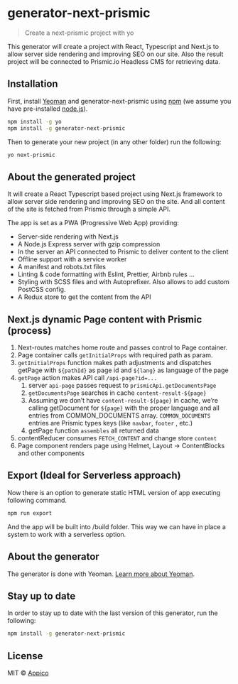 # generator-next-prismic

> Create a next-prismic project with yo

This generator will create a project with React, Typescript and Next.js to allow server side rendering and improving SEO on our site. Also the result project will be connected to Prismic.io Headless CMS for retrieving data.

## Installation

First, install [Yeoman](http://yeoman.io) and generator-next-prismic using [npm](https://www.npmjs.com/) (we assume you have pre-installed [node.js](https://nodejs.org/)).

```bash
npm install -g yo
npm install -g generator-next-prismic
```

Then to generate your new project (in any other folder) run the following:

```bash
yo next-prismic
```

## About the generated project

It will create a React Typescript based project using Next.js framework to allow server side rendering and improving SEO on the site. And all content of the site is fetched from Prismic through a simple API.

The app is set as a PWA (Progressive Web App) providing:

- Server-side rendering with Next.js
- A Node.js Express server with gzip compression
- In the server an API connected to Prismic to deliver content to the client
- Offline support with a service worker
- A manifest and robots.txt files
- Linting & code formatting with Eslint, Prettier, Airbnb rules ...
- Styling with SCSS files and with Autoprefixer. Also allows to add custom PostCSS config.
- A Redux store to get the content from the API

## Next.js dynamic Page content with Prismic (process)

1. Next-routes matches home route and passes control to Page container.
2. Page container calls `getInitialProps` with required path as param.
3. `getInitialProps` function makes path adjustments and dispatches getPage with `${pathId}` as page id and `${lang}` as language of the page
4. `getPage` action makes API call `/api-page?id=...`
   1. server `api-page` passes request to `prismicApi.getDocumentsPage`
   2. `getDocumentsPage` searches in cache `content-result-${page}`
   3. Assuming we don’t have `content-result-${page}` in cache, we’re calling getDocument for `${page}` with the proper language and all entries from COMMON_DOCUMENTS array. `COMMON_DOCUMENTS` entries are Prismic types keys (like `navbar`, `footer` , etc.)
   4. getPage function `assembles` all returned data
5. contentReducer consumes `FETCH_CONTENT` and change store `content`
6. Page component renders page using Helmet, Layout -> ContentBlocks and other components

## Export (Ideal for Serverless approach)

Now there is an option to generate static HTML version of app executing following command.

```bash
npm run export
```

And the app will be built into /build folder. This way we can have in place a system to work with a serverless option.

## About the generator

The generator is done with Yeoman. [Learn more about Yeoman](http://yeoman.io/).

## Stay up to date

In order to stay up to date with the last version of this generator, run the following:

```bash
npm install -g generator-next-prismic
```

## License

MIT © [Appico](http://appico.com)
